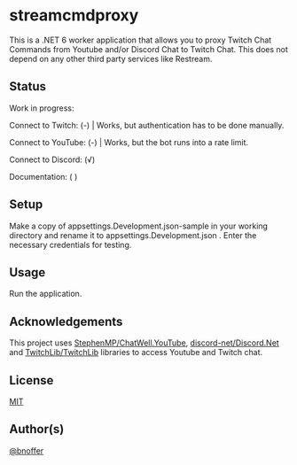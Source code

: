 ﻿# streamcmdproxy

This is a .NET 6 worker application that allows you to proxy Twitch Chat Commands from Youtube and/or Discord Chat to Twitch Chat. This does not depend on any other third party services like Restream.

## Status

Work in progress:

Connect to Twitch:  (-) | Works, but authentication has to be done manually.

Connect to YouTube: (-) | Works, but the bot runs into a rate limit.

Connect to Discord: (√)

Documentation:      ( )

## Setup

Make a copy of appsettings.Development.json-sample in your working directory and rename it to appsettings.Development.json .  Enter the necessary credentials for testing.

## Usage

Run the application.

## Acknowledgements

This project uses [StephenMP/ChatWell.YouTube](https://github.com/StephenMP/ChatWell.YouTube), [discord-net/Discord.Net](https://github.com/discord-net/Discord.Net) and [TwitchLib/TwitchLib](https://github.com/TwitchLib/TwitchLib) libraries to access Youtube and Twitch chat.

## License

[MIT](https://github.com/bnoffer/streamcmdproxy/blob/master/LICENSE.md)

## Author(s)

[@bnoffer](https://github.com/bnoffer)